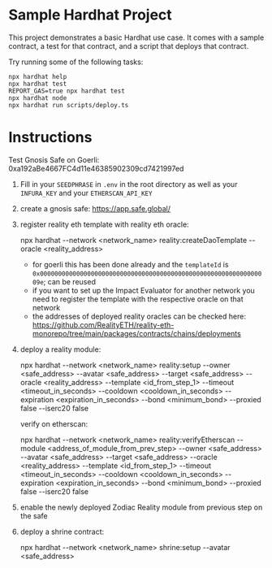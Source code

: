 # Sample Hardhat Project

This project demonstrates a basic Hardhat use case. It comes with a sample contract, a test for that contract, and a script that deploys that contract.

Try running some of the following tasks:

```shell
npx hardhat help
npx hardhat test
REPORT_GAS=true npx hardhat test
npx hardhat node
npx hardhat run scripts/deploy.ts
```

# Instructions

Test Gnosis Safe on Goerli: 0xa192aBe4667FC4d11e46385902309cd7421997ed

1. Fill in your `SEEDPHRASE` in `.env` in the root directory as well as your `INFURA_KEY` and your `ETHERSCAN_API_KEY`

2. create a gnosis safe: https://app.safe.global/

3. register reality eth template with reality eth oracle:

   npx hardhat --network <network_name> reality:createDaoTemplate --oracle <reality_address>

   - for goerli this has been done already and the `templateId` is `0x000000000000000000000000000000000000000000000000000000000000009e`; can be reused
   - if you want to set up the Impact Evaluator for another network you need to register the template with the respective oracle on that network
   - the addresses of deployed reality oracles can be checked here: https://github.com/RealityETH/reality-eth-monorepo/tree/main/packages/contracts/chains/deployments

4. deploy a reality module:

   npx hardhat --network <network_name> reality:setup --owner <safe_address> --avatar <safe_address> --target <safe_address> --oracle <reality_address> --template <id_from_step_1> --timeout <timeout_in_seconds> --cooldown <cooldown_in_seconds> --expiration <expiration_in_seconds> --bond <minimum_bond> --proxied false --iserc20 false

   verify on etherscan:

   npx hardhat --network <network_name> reality:verifyEtherscan --module <address_of_module_from_prev_step> --owner <safe_address> --avatar <safe_address> --target <safe_address> --oracle <reality_address> --template <id_from_step_1> --timeout <timeout_in_seconds> --cooldown <cooldown_in_seconds> --expiration <expiration_in_seconds> --bond <minimum_bond> --proxied false --iserc20 false

5. enable the newly deployed Zodiac Reality module from previous step on the safe

6. deploy a shrine contract:

   npx hardhat --network <network_name> shrine:setup --avatar <safe_address>
